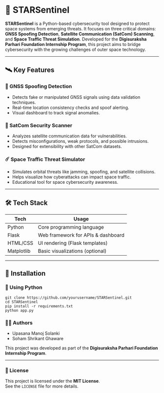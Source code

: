 # 🚀 STARSentinel

**STARSentinel** is a Python-based cybersecurity tool designed to protect space systems from emerging threats. It focuses on three critical domains: **GNSS Spoofing Detection**, **Satellite Communication (SatCom) Scanning**, and **Space Traffic Threat Simulation**. Developed for the **Digisuraksha Parhari Foundation Internship Program**, this project aims to bridge cybersecurity with the growing challenges of outer space technology.

---

## 🛰️ Key Features

### 🧭 GNSS Spoofing Detection
- Detects fake or manipulated GNSS signals using data validation techniques.
- Real-time location consistency checks and spoof alerting.
- Visual dashboard to track signal anomalies.

### 📡 SatCom Security Scanner
- Analyzes satellite communication data for vulnerabilities.
- Detects misconfigurations, weak protocols, and possible intrusions.
- Designed for extensibility with other SatCom datasets.

### ☄️ Space Traffic Threat Simulator
- Simulates orbital threats like jamming, spoofing, and satellite collisions.
- Helps visualize how cyberattacks can impact space traffic.
- Educational tool for space cybersecurity awareness.

---

## 🛠️ Tech Stack

| Tech        | Usage                              |
|-------------|-------------------------------------|
| Python      | Core programming language           |
| Flask       | Web framework for APIs & dashboard  |
| HTML/CSS    | UI rendering (Flask templates)      |
| Matplotlib  | Basic visualizations (optional)     |

---

## 🔧 Installation

### 🐍 Using Python
```
git clone https://github.com/yourusername/STARSentinel.git
cd STARSentinel
pip install -r requirements.txt
python app.py
``` 
### 👩‍💻 Authors  
- Upasana Manoj Solanki  
- Soham Shrikant Ghaware  

This project was developed as part of the **Digisuraksha Parhari Foundation Internship Program**.

---

### 📜 License

This project is licensed under the **MIT License**.  
See the `LICENSE` file for more details.

